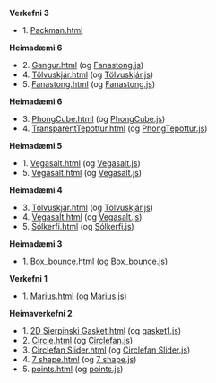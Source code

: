 <b>Verkefni 3</b>
<ul>
  <li> 1. <a href="V3/Packman.html">Packman.html</a></li> 
</ul>

<b>Heimadæmi 6</b>
<ul>
  <li> 2. <a href="h7/Gangur/VeggurGolf.html">Gangur.html</a> (og <a href="h7/Gangur/VeggurGolf_files/VeggurGolf.js.download">Fanastong.js</a>)</li> 
  <li> 4. <a href="h7/Tölvuskjár/Tölvuskjár.html">Tölvuskjár.html</a> (og <a href="h7/Tölvuskjár/Tölvuskjár/Tölvuskjár.js">Tölvuskjár.js</a>)</li> 
  <li> 5. <a href="h7/Fanastong/Fanastong.html">Fanastong.html</a> (og <a href="h7/Fanastong/Fanastong_files/Fanastong.js.download">Fanastong.js</a>)</li> 
</ul>

<b>Heimadæmi 6</b>
<ul>
  <li> 3. <a href="h6/PhongCube.html">PhongCube.html</a> (og <a href="h6/PhongCube/PhongCube.js">PhongCube.js</a>)</li> 
  <li> 4. <a href="h6/TransparentTepottur.html">TransparentTepottur.html</a> (og <a href="h6/TransparentTepottur_files/PhongTepottur.js.download">PhongTepottur.js</a>)</li> 
</ul>

<b>Heimadæmi 5</b>
<ul>
  <li> 1. <a href="Heimadæmi_5/PhongKula bling/PhongKula-Phong.html">Vegasalt.html</a> (og <a href="Heimadæmi_5/PhongKula bling/PhongKula-Phong_files/PhongKula.js.download">Vegasalt.js</a>)</li> 
  <li> 5. <a href="Heimadæmi_5/viewpoints/viewpoints-hus.html">Vegasalt.html</a> (og <a href="Heimadæmi_5/viewpoints/viewpoints-hus_files/viewpoints-hus.js">Vegasalt.js</a>)</li> 
</ul>

<b>Heimadæmi 4</b>
<ul>
  <li> 3. <a href="Heimadæmi_4/Tölvuskjár/Tölfuskjár.html">Tölvuskjár.html</a> (og <a href="Heimadæmi_4/Tölvuskjár/Tölfuskjár/Tölfuskjár.js">Tölvuskjár.js</a>)</li> 
  <li> 4. <a href="Heimadæmi_4/Vegasalt/Vegasalt.html">Vegasalt.html</a> (og <a href="Heimadæmi_4/Vegasalt/Vegasalt/Vegasalt.js">Vegasalt.js</a>)</li> 
  <li> 5. <a href="Heimadæmi_4/Solkerfi/solkerfi-tungl.html">Sólkerfi.html</a> (og <a href="Heimadæmi_4/Solkerfi/solkerfi-tungl_files/solkerfi-tungl.js">Sólkerfi.js</a>)</li> 
</ul>

<b>Heimadæmi 3</b>
<ul>
  <li> 1. <a href="Heimadæmi_3/Box_bounce_mod/box-bounce.html">Box_bounce.html</a> (og <a href="Heimadæmi_3/Box_bounce_mod/box-bounce_files/box-bounce.js.download">Box_bounce.js</a>)</li> 
</ul>

<b>Verkefni 1</b>
<ul>
  <li> 1. <a href="Verkefni_1/marius.html">Marius.html</a> (og <a href="Verkefni_1/marius/marius.js">Marius.js</a>)</li> 
</ul>

<b>Heimaverkefni 2</b>
<ul>
  <li> 1. <a href="Heimadæmi_2/d1_Gasket/2D Sierpinski Gasket.html">2D Sierpinski Gasket.html</a> (og <a href="Heimadæmi_2/d1_Gasket/2D Sierpinski Gasket_files/gasket1.js.download">gasket1.js</a>)</li> 
    
  <li> 2. <a href="Heimadæmi_2/d2_Circlefan/circlefan.html">Circle.html</a> (og <a href="Heimadæmi_2/d2_Circlefan/circlefan_files/circlefan.js.download">Circlefan.js</a>)</li> 
    
  <li> 3. <a href="Heimadæmi_2/d3_Circlefan_Slider/circlefan.html">Circlefan Slider.html</a> (og <a href="Heimadæmi_2/d3_Circlefan_Slider/circlefan_files/circlefan.js.download">Circlefan Slider.js</a>)</li> 
      
  <li> 4. <a href="Heimadæmi_2/d4_seven_shape/7-shape-fan.html">7 shape.html</a> (og <a href="Heimadæmi_2/d4_seven_shape/7-shape-fan_files/7-shape-fan.js.download">7 shape.js</a>)</li> 
        
  <li> 5. <a href="Heimadæmi_2/d5_click_triangle/points.html">points.html</a> (og <a href="Heimadæmi_2/d5_click_triangle/points_files/points.js.download">points.js</a>)</li> 
      
</ul>

